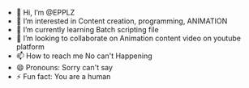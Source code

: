 - 👋 Hi, I’m @EPPLZ
- 👀 I’m interested in Content creation, programming, ANIMATION
- 🌱 I’m currently learning Batch scripting file
- 💞️ I’m looking to collaborate on Animation content video on youtube platform
- 📫 How to reach me No can't Happening
- 😄 Pronouns: Sorry can't say
- ⚡ Fun fact: You are a human

<!---
EPPLZ/EPPLZ is a ✨ special ✨ repository because its `README.md` (this file) appears on your GitHub profile.
You can click the Preview link to take a look at your changes.
--->
